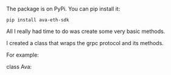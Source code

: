 


The package is on PyPi. You can pip install it:

`pip install ava-eth-sdk`

All I really had time to do was create some very basic methods.

I created a class that wraps the grpc protocol and its methods.

For example:


class Ava:

    